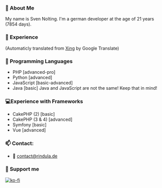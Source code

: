 ### 👋 About Me
My name is Sven Nolting. I'm a german developer at the age of 21 years (7854 days).
### 📑 Experience
(Automaticly translated from [Xing](https://www.xing.com/profile/Sven_Nolting3) by Google Translate)


### 💬 Programming Languages
- PHP [advanced-pro]
- Python [advanced]
- JavaScript [basic-advanced]
- Java [basic]
Java and JavaScript are not the same! Keep that in mind!
### 💻Experience with Frameworks
- CakePHP (2) [basic]
- CakePHP (3 & 4) [advanced]
- Symfony [basic]
- Vue [advanced]
### 📫 Contact:
  - 📧 contact@rindula.de
### 💸 Support me
[![ko-fi](https://ko-fi.com/img/githubbutton_sm.svg)](https://ko-fi.com/U6U74OYFS)
